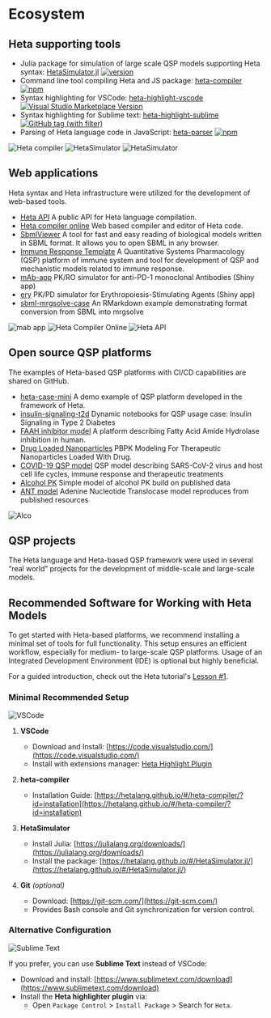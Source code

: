 # Ecosystem

## Heta supporting tools

- Julia package for simulation of large scale QSP models supporting Heta syntax: [HetaSimulator.jl](https://github.com/hetalang/HetaSimulator.jl) [![version](https://juliahub.com/docs/HetaSimulator/version.svg)](https://juliahub.com/ui/Packages/HetaSimulator/IIE0h)
- Command line tool compiling Heta and JS package: [heta-compiler](https://github.com/hetalang/heta-compiler) [![npm](https://img.shields.io/npm/v/heta-compiler)](https://www.npmjs.com/package/heta-compiler)
- Syntax highlighting for VSCode: [heta-highlight-vscode](https://github.com/hetalang/heta-highlight-vscode) [![Visual Studio Marketplace Version](https://img.shields.io/visual-studio-marketplace/v/insysbio.heta-highlight-vscode?label=VSMarket)](https://marketplace.visualstudio.com/items?itemName=insysbio.heta-highlight-vscode)
- Syntax highlighting for Sublime text: [heta-highlight-sublime](https://github.com/hetalang/heta-highlight-sublime) [![GitHub tag (with filter)](https://img.shields.io/github/v/tag/hetalang/heta-highlight-sublime)](https://packagecontrol.io/packages/heta)
- Parsing of Heta language code in JavaScript: [heta-parser](https://github.com/hetalang/heta-parser) [![npm](https://img.shields.io/npm/v/heta-parser)](https://www.npmjs.com/package/heta-parser)

![Heta compiler](img/fig2.png)
![HetaSimulator](img/fig5.png)
![HetaSimulator](img/fig1.png)

## Web applications

Heta syntax and Heta infrastructure were utilized for the development of web-based tools.

- [Heta API](https://heta-api.insysbio.com/)
    A public API for Heta language compilation.
- [Heta compiler online](https://heta-online.insysbio.com/)
    Web based compiler and editor of Heta code.
- [SbmlViewer](https://sv.insysbio.com/)
    A tool for fast and easy reading of biological models written in SBML format. It allows you to open SBML in any browser.
- [Immune Response Template](https://irt.insysbio.com)
    A Quantitative Systems Pharmacology (QSP) platform of immune system and tool for development of QSP and mechanistic models related to immune response.
- [mAb-app](https://shiny.insysbio.com/mAb-app/)
    PK/RO simulator for anti-PD-1 monoclonal Antibodies (Shiny app)
- [ery](https://shiny.insysbio.com/ery/)
    PK/PD simulator for Erythropoiesis-Stimulating Agents (Shiny app)
- [sbml-mrgsolve-case](https://shiny.insysbio.com/sbml-mrgsolve-case/)
    An RMarkdown example demonstrating format conversion from SBML into mrgsolve

![mab app](img/fig7.png)
![Heta Compiler Online](img/fig4.png)
![Heta API](img/fig6.png)

## Open source QSP platforms

The examples of Heta-based QSP platforms with CI/CD capabilities are shared on GitHub.

- [heta-case-mini](https://github.com/insysbio/heta-case-mini/)
    A demo example of QSP platform developed in the framework of Heta.
- [insulin-signaling-t2d](https://github.com/insysbio/insulin-signaling-t2d)
    Dynamic notebooks for QSP usage case: Insulin Signaling in Type 2 Diabetes
- [FAAH inhibitor model](https://github.com/insysbio/faah-inhibitor)
    A platform describing Fatty Acid Amide Hydrolase inhibition in human.
- [Drug Loaded Nanoparticles](https://github.com/insysbio/drug-loaded-nanoparticles)
    PBPK Modeling For Therapeutic Nanoparticles Loaded With Drug.
- [COVID-19 QSP model](https://github.com/insysbio/covid19-qsp-model)
    QSP model describing SARS-CoV-2 virus and host cell life cycles, immune response and therapeutic treatments
- [Alcohol PK](https://github.com/insysbio/alco)
    Simple model of alcohol PK build on published data
- [ANT model](https://github.com/insysbio/ant-mito-model)
    Adenine Nucleotide Translocase model reproduces from published resources

![Alco](img/fig8.png)

## QSP projects

The Heta language and Heta-based QSP framework were used in several “real world” projects for the development of middle-scale and large-scale models.

## Recommended Software for Working with Heta Models

To get started with Heta-based platforms, we recommend installing a minimal set of tools for full functionality. This setup ensures an efficient workflow, especially for medium- to large-scale QSP platforms. Usage of an Integrated Development Environment (IDE) is optional but highly beneficial.

For a guided introduction, check out the Heta tutorial's [Lesson #1](https://youtu.be/aIpo9Yksyb8).

### Minimal Recommended Setup

![VSCode](img/fig3.png)

1. **VSCode**  
   - Download and Install: [https://code.visualstudio.com/](https://code.visualstudio.com/)  
   - Install with extensions manager: [Heta Highlight Plugin](https://marketplace.visualstudio.com/items?itemName=heta-highlight)

2. **heta-compiler**  
   - Installation Guide: [https://hetalang.github.io/#/heta-compiler/?id=installation](https://hetalang.github.io/#/heta-compiler/?id=installation)

3. **HetaSimulator**
    - Install Julia: [https://julialang.org/downloads/](https://julialang.org/downloads/)
    - Install the package: [https://hetalang.github.io/#/HetaSimulator.jl/](https://hetalang.github.io/#/HetaSimulator.jl/)

4. **Git** *(optional)*  
   - Download: [https://git-scm.com/](https://git-scm.com/)  
   - Provides Bash console and Git synchronization for version control.

### Alternative Configuration

![Sublime Text](img/fig9.png)

If you prefer, you can use **Sublime Text** instead of VSCode:  
- Download and install: [https://www.sublimetext.com/download](https://www.sublimetext.com/download)  
- Install the **Heta highlighter plugin** via:  
  - Open `Package Control` > `Install Package` > Search for `Heta`.
